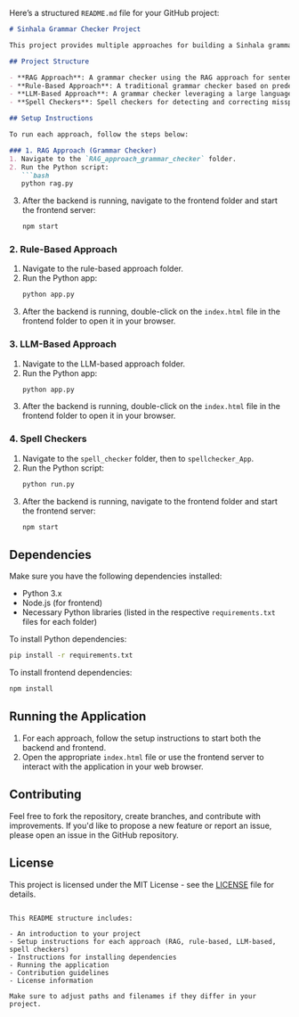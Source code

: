 Here’s a structured `README.md` file for your GitHub project:

```markdown
# Sinhala Grammar Checker Project

This project provides multiple approaches for building a Sinhala grammar checker, utilizing different methodologies such as Retrieval-Augmented Generation (RAG), rule-based approaches, and large language models (LLM). Additionally, it includes spell checker functionality.

## Project Structure

- **RAG Approach**: A grammar checker using the RAG approach for sentence correction.
- **Rule-Based Approach**: A traditional grammar checker based on predefined rules.
- **LLM-Based Approach**: A grammar checker leveraging a large language model for sentence correction.
- **Spell Checkers**: Spell checkers for detecting and correcting misspelled words in Sinhala.

## Setup Instructions

To run each approach, follow the steps below:

### 1. RAG Approach (Grammar Checker)
1. Navigate to the `RAG_approach_grammar_checker` folder.
2. Run the Python script:
   ```bash
   python rag.py
   ```
3. After the backend is running, navigate to the frontend folder and start the frontend server:
   ```bash
   npm start
   ```

### 2. Rule-Based Approach
1. Navigate to the rule-based approach folder.
2. Run the Python app:
   ```bash
   python app.py
   ```
3. After the backend is running, double-click on the `index.html` file in the frontend folder to open it in your browser.

### 3. LLM-Based Approach
1. Navigate to the LLM-based approach folder.
2. Run the Python app:
   ```bash
   python app.py
   ```
3. After the backend is running, double-click on the `index.html` file in the frontend folder to open it in your browser.

### 4. Spell Checkers
1. Navigate to the `spell_checker` folder, then to `spellchecker_App`.
2. Run the Python script:
   ```bash
   python run.py
   ```
3. After the backend is running, navigate to the frontend folder and start the frontend server:
   ```bash
   npm start
   ```

## Dependencies

Make sure you have the following dependencies installed:

- Python 3.x
- Node.js (for frontend)
- Necessary Python libraries (listed in the respective `requirements.txt` files for each folder)

To install Python dependencies:
```bash
pip install -r requirements.txt
```

To install frontend dependencies:
```bash
npm install
```

## Running the Application

1. For each approach, follow the setup instructions to start both the backend and frontend.
2. Open the appropriate `index.html` file or use the frontend server to interact with the application in your web browser.

## Contributing

Feel free to fork the repository, create branches, and contribute with improvements. If you'd like to propose a new feature or report an issue, please open an issue in the GitHub repository.

## License

This project is licensed under the MIT License - see the [LICENSE](LICENSE) file for details.
```

This README structure includes:

- An introduction to your project
- Setup instructions for each approach (RAG, rule-based, LLM-based, spell checkers)
- Instructions for installing dependencies
- Running the application
- Contribution guidelines
- License information

Make sure to adjust paths and filenames if they differ in your project.

